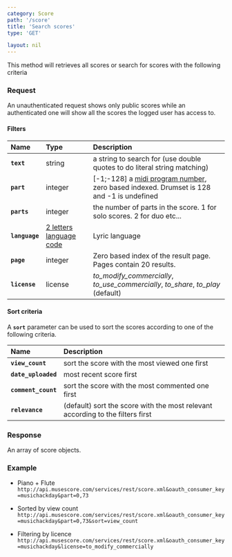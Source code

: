```yaml
---
category: Score
path: '/score'
title: 'Search scores'
type: 'GET'

layout: nil
---
```


This method will retrieves all scores or search for scores with the following criteria

### Request

An unauthenticated request shows only public scores while an authenticated one will show all the scores the logged user has access to.

#### Filters

Name       | Type     | Description |
:----------|:---------|:------------|
**`text`**     | string   | a string to search for (use double quotes to do literal string matching) |
**`part`**     | integer |  \[-1;-128\] a [midi program number](http://en.wikipedia.org/wiki/General_MIDI#Melodic_sounds), zero based indexed. Drumset is 128 and -1 is undefined    |
**`parts`**    | integer |  the number of parts in the score. 1 for solo scores. 2 for duo etc...  |
**`language`**           | [2 letters language code](http://api.drupal.org/api/function/_locale_get_predefined_list/6)    |     Lyric language    |
**`page`**     | integer | Zero based index of the result page. Pages contain 20 results.     |
**`license`**     | license | *to_modify_commercially*, *to_use_commercially*, *to_share*, *to_play* (default)    |         

#### Sort criteria

A **`sort`** parameter can be used to sort the scores according to one of the following criteria.

Name       |  Description |
:----------|:---------|
**`view_count`** |  sort the score with the most viewed one first |
**`date_uploaded`** |  most recent score first|
**`comment_count`** |  sort the score with the most commented one first |
**`relevance`**     |  (default) sort the score with the most relevant according to the filters first |

### Response

An array of score objects.

### Example

* Piano + Flute
```http://api.musescore.com/services/rest/score.xml&oauth_consumer_key=musichackday&part=0,73```

* Sorted by view count 
```http://api.musescore.com/services/rest/score.xml&oauth_consumer_key=musichackday&part=0,73&sort=view_count```

* Filtering by licence
```http://api.musescore.com/services/rest/score.xml&oauth_consumer_key=musichackday&license=to_modify_commercially```

